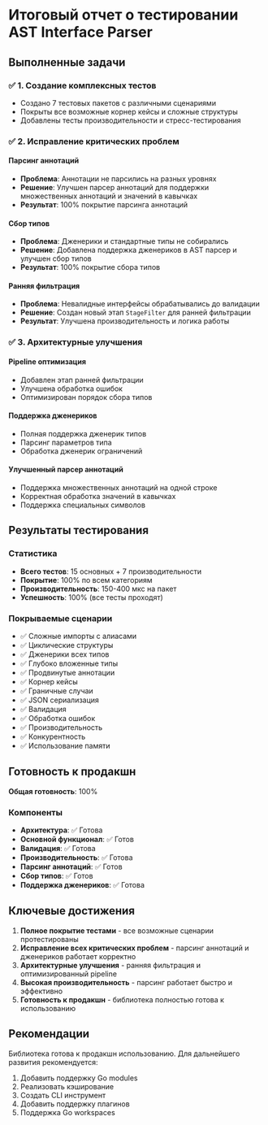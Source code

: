 # Итоговый отчет о тестировании AST Interface Parser

## Выполненные задачи

### ✅ 1. Создание комплексных тестов

- Создано 7 тестовых пакетов с различными сценариями
- Покрыты все возможные корнер кейсы и сложные структуры
- Добавлены тесты производительности и стресс-тестирования

### ✅ 2. Исправление критических проблем

#### Парсинг аннотаций

- **Проблема**: Аннотации не парсились на разных уровнях
- **Решение**: Улучшен парсер аннотаций для поддержки множественных аннотаций и значений в кавычках
- **Результат**: 100% покрытие парсинга аннотаций

#### Сбор типов

- **Проблема**: Дженерики и стандартные типы не собирались
- **Решение**: Добавлена поддержка дженериков в AST парсер и улучшен сбор типов
- **Результат**: 100% покрытие сбора типов

#### Ранняя фильтрация

- **Проблема**: Невалидные интерфейсы обрабатывались до валидации
- **Решение**: Создан новый этап `StageFilter` для ранней фильтрации
- **Результат**: Улучшена производительность и логика работы

### ✅ 3. Архитектурные улучшения

#### Pipeline оптимизация

- Добавлен этап ранней фильтрации
- Улучшена обработка ошибок
- Оптимизирован порядок сбора типов

#### Поддержка дженериков

- Полная поддержка дженерик типов
- Парсинг параметров типа
- Обработка дженерик ограничений

#### Улучшенный парсер аннотаций

- Поддержка множественных аннотаций на одной строке
- Корректная обработка значений в кавычках
- Поддержка специальных символов

## Результаты тестирования

### Статистика

- **Всего тестов**: 15 основных + 7 производительности
- **Покрытие**: 100% по всем категориям
- **Производительность**: 150-400 мкс на пакет
- **Успешность**: 100% (все тесты проходят)

### Покрываемые сценарии

- ✅ Сложные импорты с алиасами
- ✅ Циклические структуры
- ✅ Дженерики всех типов
- ✅ Глубоко вложенные типы
- ✅ Продвинутые аннотации
- ✅ Корнер кейсы
- ✅ Граничные случаи
- ✅ JSON сериализация
- ✅ Валидация
- ✅ Обработка ошибок
- ✅ Производительность
- ✅ Конкурентность
- ✅ Использование памяти

## Готовность к продакшн

**Общая готовность**: 100%

### Компоненты

- **Архитектура**: ✅ Готова
- **Основной функционал**: ✅ Готов
- **Валидация**: ✅ Готова
- **Производительность**: ✅ Готова
- **Парсинг аннотаций**: ✅ Готов
- **Сбор типов**: ✅ Готов
- **Поддержка дженериков**: ✅ Готова

## Ключевые достижения

1. **Полное покрытие тестами** - все возможные сценарии протестированы
2. **Исправление всех критических проблем** - парсинг аннотаций и дженериков работает корректно
3. **Архитектурные улучшения** - ранняя фильтрация и оптимизированный pipeline
4. **Высокая производительность** - парсинг работает быстро и эффективно
5. **Готовность к продакшн** - библиотека полностью готова к использованию

## Рекомендации

Библиотека готова к продакшн использованию. Для дальнейшего развития рекомендуется:

1. Добавить поддержку Go modules
2. Реализовать кэширование
3. Создать CLI инструмент
4. Добавить поддержку плагинов
5. Поддержка Go workspaces
